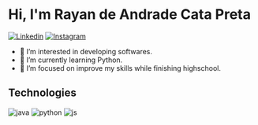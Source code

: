 # Hi, I'm Rayan de Andrade Cata Preta

[![Linkedin](https://img.shields.io/badge/LinkedIn-0077B5?style=for-the-badge&logo=linkedin&logoColor=white)](https://www.linkedin.com/in/rayan-cata-preta-765ab9251/)
[![Instagram](https://img.shields.io/badge/Instagram-E4405F?style=for-the-badge&logo=instagram&logoColor=white)](https://www.instagram.com/rayan_catapreta)

- 👀 I’m interested in developing softwares.
- 🌱 I’m currently learning Python.
- 💞️ I’m focused on improve my skills while finishing highschool.

## Technologies

<div style="display: inline_block">
  <img align="center" alt="java" src="https://img.shields.io/badge/Java-ED8B00?style=for-the-badge&logo=openjdk&logoColor=white" />
  <img align="center" alt="python" src="https://img.shields.io/badge/PHP-777BB4?style=for-the-badge&logo=php&logoColor=white" />
  <img align="center" alt="js" src="https://img.shields.io/badge/JavaScript-F7DF1E?style=for-the-badge&logo=javascript&logoColor=black" />
</div><br/>
